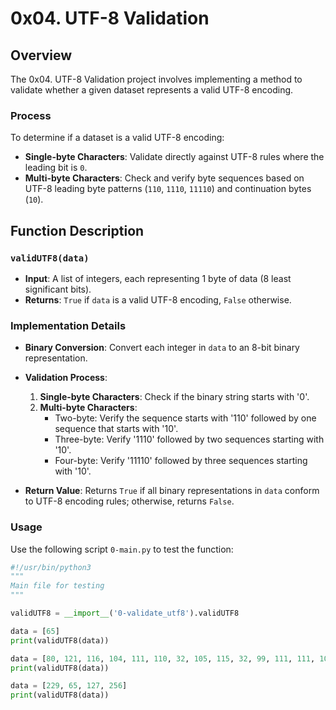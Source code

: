 # 0x04. UTF-8 Validation

## Overview

The 0x04. UTF-8 Validation project involves implementing a method to validate whether a given dataset represents a valid UTF-8 encoding.

### Process

To determine if a dataset is a valid UTF-8 encoding:

- **Single-byte Characters**: Validate directly against UTF-8 rules where the leading bit is `0`.
- **Multi-byte Characters**: Check and verify byte sequences based on UTF-8 leading byte patterns (`110`, `1110`, `11110`) and continuation bytes (`10`).

## Function Description

### `validUTF8(data)`

- **Input**: A list of integers, each representing 1 byte of data (8 least significant bits).
- **Returns**: `True` if `data` is a valid UTF-8 encoding, `False` otherwise.

### Implementation Details

- **Binary Conversion**: Convert each integer in `data` to an 8-bit binary representation.

- **Validation Process**:
  1. **Single-byte Characters**: Check if the binary string starts with '0'.
  2. **Multi-byte Characters**: 
     - Two-byte: Verify the sequence starts with '110' followed by one sequence that starts with '10'.
     - Three-byte: Verify '1110' followed by two sequences starting with '10'.
     - Four-byte: Verify '11110' followed by three sequences starting with '10'.
  
- **Return Value**: Returns `True` if all binary representations in `data` conform to UTF-8 encoding rules; otherwise, returns `False`.

### Usage

Use the following script `0-main.py` to test the function:

```python
#!/usr/bin/python3
"""
Main file for testing
"""

validUTF8 = __import__('0-validate_utf8').validUTF8

data = [65]
print(validUTF8(data))

data = [80, 121, 116, 104, 111, 110, 32, 105, 115, 32, 99, 111, 111, 108, 33]
print(validUTF8(data))

data = [229, 65, 127, 256]
print(validUTF8(data))
```
